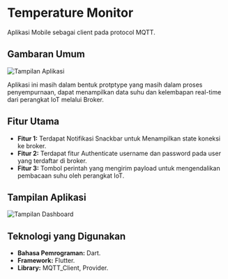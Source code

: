 # Temperature Monitor

Aplikasi Mobile sebagai client pada protocol MQTT.

## Gambaran Umum

![Tampilan Aplikasi](https://i.ibb.co/QYp8n2f/porto-1.png)

Aplikasi ini masih dalam bentuk protptype yang masih dalam proses penyempurnaan, dapat menampilkan data suhu dan kelembapan real-time dari perangkat IoT melalui Broker.

## Fitur Utama

- **Fitur 1:** Terdapat Notifikasi Snackbar untuk Menampilkan state koneksi ke broker.
- **Fitur 2:** Terdapat fitur Authenticate username dan password pada user yang terdaftar di broker.
- **Fitur 3:** Tombol perintah yang mengirim payload untuk mengendalikan pembacaan suhu oleh perangkat IoT.

## Tampilan Aplikasi

![Tampilan Dashboard](https://i.ibb.co/hdpHXTD/porto-2.png)

## Teknologi yang Digunakan

- **Bahasa Pemrograman:** Dart.
- **Framework:** Flutter.
- **Library:** MQTT_Client, Provider.

